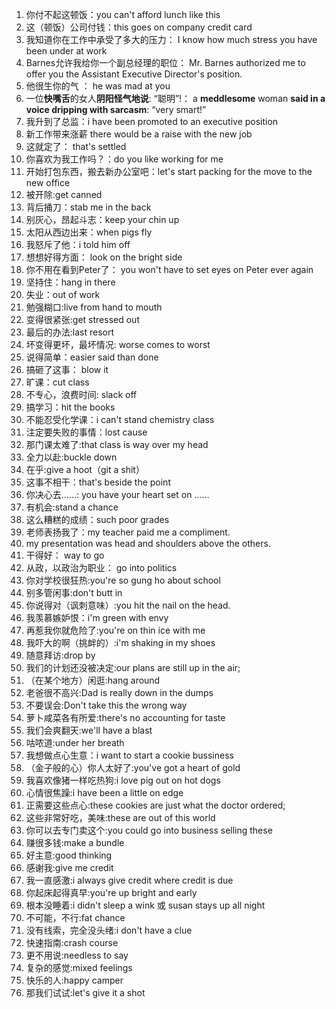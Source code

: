 1. 你付不起这顿饭：you can't afford lunch like this
2. 这（顿饭）公司付钱：this goes on company credit card
3. 我知道你在工作中承受了多大的压力： I know how much stress you have been under at work
4. Barnes允许我给你一个副总经理的职位： Mr. Barnes authorized me to offer you the  Assistant Executive Director's position.
5. 他很生你的气 ： he was mad at you
6. 一位**快嘴舌**的女人**阴阳怪气地说**: “聪明”!： a **meddlesome** woman **said in a voice dripping with sarcasm**: “very smart!”
7. 我升到了总监：i have been promoted to an executive position
8. 新工作带来涨薪  there would be a raise with the new job
9. 这就定了： that's settled
10. 你喜欢为我工作吗？：do you like working for me
11. 开始打包东西，搬去新办公室吧：let's start packing for the move to the new office
12. 被开除:get canned
13. 背后捅刀：stab me in the back
14. 别灰心，昂起斗志：keep your chin up
15. 太阳从西边出来：when pigs fly
16. 我怒斥了他：i told him off
17. 想想好得方面： look on the bright side
18. 你不用在看到Peter了： you won't have to set eyes on Peter ever again
19. 坚持住：hang in there
20. 失业：out of work
21. 勉强糊口:live from hand to mouth
22. 变得很紧张:get stressed out
23. 最后的办法:last resort
24. 坏变得更坏，最坏情况: worse comes to worst
25. 说得简单：easier said than done
26. 搞砸了这事： blow it
27. 旷课：cut class
28. 不专心，浪费时间: slack off
29. 搞学习：hit the books
30. 不能忍受化学课：i can't stand chemistry class
31. 注定要失败的事情：lost cause
32. 那门课太难了:that class is way over my head
33. 全力以赴:buckle down
34. 在乎:give a hoot（git a shit）
35. 这事不相干：that's beside the point
36. 你决心去……: you have your heart set on ……
37. 有机会:stand a chance
38. 这么糟糕的成绩：such poor grades
39. 老师表扬我了：my teacher paid me a compliment.
40. my presentation was head and shoulders above the others.
41. 干得好： way to go
42. 从政，以政治为职业： go into politics
43. 你对学校很狂热:you're so gung ho about school
44. 别多管闲事:don't butt in
45. 你说得对（讽刺意味）:you hit the nail on the head.
46. 我羡慕嫉妒恨：i'm green with envy
47. 再惹我你就危险了:you're on thin ice with me
48. 我吓大的啊（挑衅的）:i'm shaking in my shoes
49. 随意拜访:drop by
50. 我们的计划还没被决定:our plans are still up in the air;
51. （在某个地方）闲逛:hang around
52. 老爸很不高兴:Dad is really down in the dumps
53. 不要误会:Don't take this the wrong way
54. 萝卜咸菜各有所爱:there's no accounting for taste
55. 我们会爽翻天:we'll have a blast
56. 咕哝道:under her breath
57.  我想做点心生意：i want to start a cookie bussiness
58.  （金子般的心）你人太好了:you've got a heart of gold
59. 我喜欢像猪一样吃热狗:i love pig out on hot dogs
60. 心情很焦躁:i have been a little on edge
61. 正需要这些点心:these cookies are just what the doctor ordered;
62. 这些非常好吃，美味:these are out of this world
63. 你可以去专门卖这个:you could go into business selling these
64. 赚很多钱:make a bundle
65. 好主意:good thinking
66. 感谢我:give me credit
67. 我一直感激:i always give credit where credit is due
68. 你起床起得真早:you're up bright and early
69. 根本没睡着:i didn't sleep a wink 或 susan stays up all night
70. 不可能，不行:fat chance
71. 没有线索，完全没头绪:i don't have a clue
72. 快速指南:crash course
73. 更不用说:needless to say
74. 复杂的感觉:mixed feelings
75. 快乐的人:happy camper
76. 那我们试试:let's give it a shot